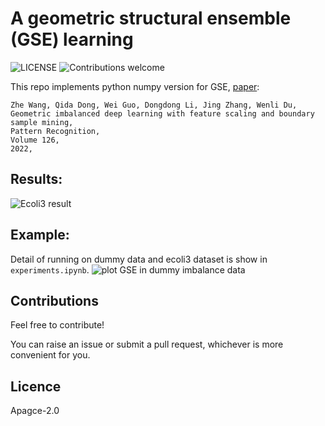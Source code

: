 # A geometric structural ensemble (GSE) learning
![LICENSE](https://img.shields.io/github/license/suongnhoang/Geometric-Structural-Ensemble-learning-GSE)
![Contributions welcome](https://img.shields.io/badge/contributions-welcome-brightgreen.svg)

This repo implements python numpy version for GSE, [paper](https://www.sciencedirect.com/science/article/abs/pii/S0031320322000450):     
```
Zhe Wang, Qida Dong, Wei Guo, Dongdong Li, Jing Zhang, Wenli Du,
Geometric imbalanced deep learning with feature scaling and boundary sample mining,
Pattern Recognition,
Volume 126,
2022,
```
## Results:
![Ecoli3 result](https://raw.githubusercontent.com/suongnhoang/GSE/main/data/result-ecoli.png)

## Example:
Detail of running on dummy data and ecoli3 dataset is show in `experiments.ipynb`.
![plot GSE in dummy imbalance data](https://raw.githubusercontent.com/suongnhoang/GSE/main/data/plot.png)

## Contributions

Feel free to contribute!

You can raise an issue or submit a pull request, whichever is more convenient for you.

## Licence

Apagce-2.0
